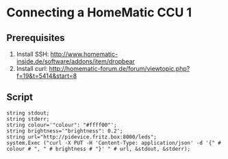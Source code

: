 # Connecting a HomeMatic CCU 1

## Prerequisites

1. Install SSH: http://www.homematic-inside.de/software/addons/item/dropbear
2. Install curl: http://homematic-forum.de/forum/viewtopic.php?f=19&t=5414&start=8

## Script

    string stdout;
    string stderr;
    string colour='"colour": "#ffff00"';
    string brightness='"brightness": 0.2';
    string url="http://pidevice.fritz.box:8000/leds";
    system.Exec ("curl -X PUT -H 'Content-Type: application/json' -d '{" # colour # ", " # brightness # "}' " # url, &stdout, &stderr);
